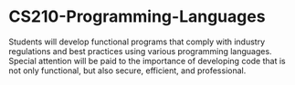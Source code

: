 # CS210-Programming-Languages
Students will develop functional programs that comply with industry regulations and best practices using various programming languages. Special attention will be paid to the importance of developing code that is not only functional, but also secure, efficient, and professional.
